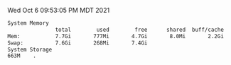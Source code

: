 Wed Oct  6 09:53:05 PM MDT 2021
```bash
System Memory
               total        used        free      shared  buff/cache   available
Mem:           7.7Gi       777Mi       4.7Gi       8.0Mi       2.2Gi       6.5Gi
Swap:          7.6Gi       268Mi       7.4Gi
System Storage
663M	.
```
```bash
